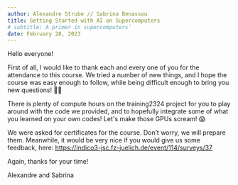 ```yaml
---
author: Alexandre Strube // Sabrina Benassou
title: Getting Started with AI on Supercomputers 
# subtitle: A primer in supercomputers`
date: February 28, 2023
---
```


Hello everyone! 

First of all, I would like to thank each and every one of you for the attendance to this course. 
We tried a number of new things, and I hope the course was easy enough to follow, while
being difficult enough to bring you new questions! 🙇‍♂️

There is plenty of compute hours on the training2324 project for you to play around with 
the code we provided, and to hopefully integrate some of what you learned on your own 
codes! Let's make those GPUs scream! 😱

We were asked for certificates for the course. Don’t worry, we will prepare them. Meanwhile, 
it would be very nice if you would give us some feedback, here: https://indico3-jsc.fz-juelich.de/event/114/surveys/37

Again, thanks for your time!

Alexandre and Sabrina